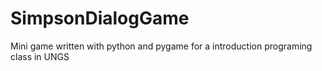 # SimpsonDialogGame
Mini game written with python and pygame for a introduction programing class in UNGS
